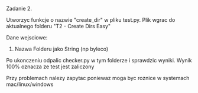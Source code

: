 Zadanie 2.

Utworzyc funkcje o nazwie "create_dir" w pliku test.py.
Plik wgrac do aktualnego folderu "T2 - Create Dirs Easy"

Dane wejsciowe:
1. Nazwa Folderu jako String (np byleco)

Po ukonczeniu odpalic checker.py w tym folderze i sprawdzic wyniki.
Wynik 100% oznacza ze test jest zaliczony

Przy problemach nalezy zapytac poniewaz moga byc roznice w systemach mac/linux/windows